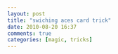 ```yaml
---
layout: post
title: "swiching aces card trick"
date: 2010-08-20 16:37
comments: true
categories: [magic, tricks]
---
```


<object width="853" height="480"><param name="movie" value="//www.youtube.com/v/ANBTWcXDO6M?hl=en_US&amp;version=3"></param><param name="allowFullScreen" value="true"></param><param name="allowscriptaccess" value="always"></param><embed src="//www.youtube.com/v/ANBTWcXDO6M?hl=en_US&amp;version=3" type="application/x-shockwave-flash" width="853" height="480" allowscriptaccess="always" allowfullscreen="true"></embed></object>

